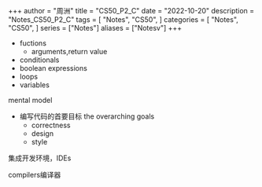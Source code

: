 +++
author = "周洲"
title = "CS50_P2_C"
date = "2022-10-20"
description = "Notes_CS50_P2_C"
tags = [
    "Notes",
    "CS50",
]
categories = [
    "Notes",
    "CS50",
]
series = ["Notes"]
aliases = ["Notesv"]
+++

- fuctions
  - arguments,return value
- conditionals
- boolean expressions
- loops
- variables

mental model

- 编写代码的首要目标 the overarching goals
  - correctness
  - design
  - style

集成开发环境，IDEs

compilers编译器

<!-- Cloudflare Web Analytics --><script defer src='https://static.cloudflareinsights.com/beacon.min.js' data-cf-beacon='{"token": "9f9569f9d5e2464e9f1a094c2bb65d66"}'></script><!-- End Cloudflare Web Analytics -->
